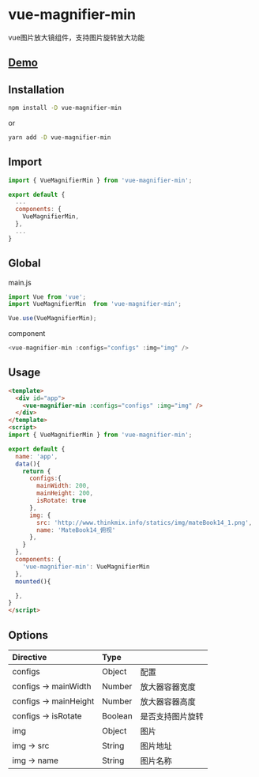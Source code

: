 # vue-magnifier-min
vue图片放大镜组件，支持图片旋转放大功能

## [Demo](http://www.thinkmix.info/mylib/vue-magnifier-min/index.html)

## Installation
```bash
npm install -D vue-magnifier-min
```
or
```bash
yarn add -D vue-magnifier-min
```

## Import
```javascript
import { VueMagnifierMin } from 'vue-magnifier-min';

export default {
  ...
  components: {
    VueMagnifierMin,
  },
  ...
}
```
## Global
main.js
```javascript
import Vue from 'vue';
import VueMagnifierMin  from 'vue-magnifier-min';

Vue.use(VueMagnifierMin);
```
component
```javascript
<vue-magnifier-min :configs="configs" :img="img" />
```

## Usage
```html
<template>
  <div id="app">
    <vue-magnifier-min :configs="configs" :img="img" />
  </div>
</template>
<script>
import { VueMagnifierMin } from 'vue-magnifier-min';

export default {
  name: 'app',
  data(){
    return {
      configs:{
        mainWidth: 200,
        mainHeight: 200,
        isRotate: true
      },
      img: {
        src: 'http://www.thinkmix.info/statics/img/mateBook14_1.png',
        name: 'MateBook14_俯视'
      },
    }
  },
  components: {
    'vue-magnifier-min': VueMagnifierMin
  },
  mounted(){

  },
}
</script>
```

## Options
|Directive|Type||
|:--|:--|:--|
|configs|Object|配置|
|configs -> mainWidth|Number|放大器容器宽度|
|configs -> mainHeight|Number|放大器容器高度|
|configs -> isRotate|Boolean|是否支持图片旋转|
|img|Object|图片|
|img -> src|String|图片地址|
|img -> name|String|图片名称|